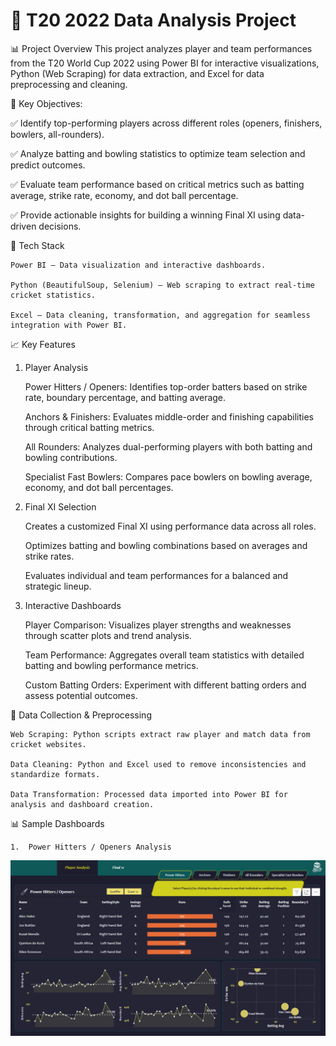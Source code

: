 # 🏏 T20 2022 Data Analysis Project

📊 Project Overview
This project analyzes player and team performances from the T20 World Cup 2022 using Power BI for interactive visualizations, Python (Web Scraping) for data extraction, and Excel for data preprocessing and cleaning.

🎯 Key Objectives:

✅ Identify top-performing players across different roles (openers, finishers, bowlers, all-rounders).

✅ Analyze batting and bowling statistics to optimize team selection and predict outcomes.

✅ Evaluate team performance based on critical metrics such as batting average, strike rate, economy, and dot ball percentage.

✅ Provide actionable insights for building a winning Final XI using data-driven decisions.

🧩 Tech Stack

    Power BI – Data visualization and interactive dashboards.

    Python (BeautifulSoup, Selenium) – Web scraping to extract real-time cricket statistics.

    Excel – Data cleaning, transformation, and aggregation for seamless integration with Power BI.

📈 Key Features
  1. Player Analysis
   
      Power Hitters / Openers: Identifies top-order batters based on strike rate, boundary percentage, and batting average.

      Anchors & Finishers: Evaluates middle-order and finishing capabilities through critical batting metrics.

      All Rounders: Analyzes dual-performing players with both batting and bowling contributions.

      Specialist Fast Bowlers: Compares pace bowlers on bowling average, economy, and dot ball percentages.

  2. Final XI Selection
   
      Creates a customized Final XI using performance data across all roles.

      Optimizes batting and bowling combinations based on averages and strike rates.

      Evaluates individual and team performances for a balanced and strategic lineup.

  3. Interactive Dashboards
   
      Player Comparison: Visualizes player strengths and weaknesses through scatter plots and trend analysis.

      Team Performance: Aggregates overall team statistics with detailed batting and bowling performance metrics.

      Custom Batting Orders: Experiment with different batting orders and assess potential outcomes.

🔎 Data Collection & Preprocessing

    Web Scraping: Python scripts extract raw player and match data from cricket websites.

    Data Cleaning: Python and Excel used to remove inconsistencies and standardize formats.

    Data Transformation: Processed data imported into Power BI for analysis and dashboard creation.

📊 Sample Dashboards

    1.  Power Hitters / Openers Analysis
![Dashboard Description](Dashboard%20ScreenShot/Power%20Hitter.png)

